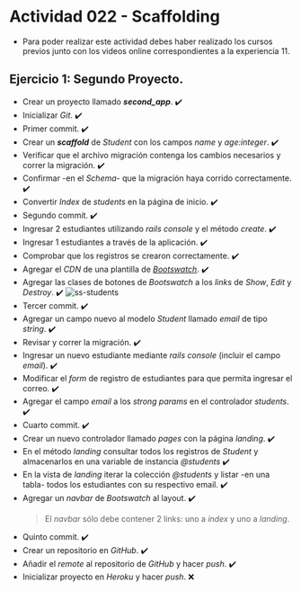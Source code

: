 # Actividad 022 - Scaffolding

- Para poder realizar este actividad debes haber realizado los cursos previos junto con los videos online correspondientes a la experiencia 11.

## Ejercicio 1: Segundo Proyecto.

- Crear un proyecto llamado ***second_app***. :heavy_check_mark:
- Inicializar *Git*. :heavy_check_mark:
- Primer commit. :heavy_check_mark:
- Crear un ***scaffold*** de *Student* con los campos *name* y *age:integer*. :heavy_check_mark:
- Verificar que el archivo migración contenga los cambios necesarios y correr la migración. :heavy_check_mark:
- Confirmar -en el *Schema*- que la migración haya corrido correctamente. :heavy_check_mark:
- Convertir *Index* de *students* en la página de inicio. :heavy_check_mark:
- Segundo commit. :heavy_check_mark:
- Ingresar 2 estudiantes utilizando *rails console* y el método *create*. :heavy_check_mark:
- Ingresar 1 estudiantes a través de la aplicación. :heavy_check_mark:
- Comprobar que los registros se crearon correctamente. :heavy_check_mark:
- Agregar el *CDN* de una plantilla de *[Bootswatch](https://www.bootstrapcdn.com/bootswatch/)*. :heavy_check_mark:
- Agregar las clases de botones de *Bootswatch* a los *links* de *Show*, *Edit* y *Destroy*. :heavy_check_mark:
![ss-students](https://user-images.githubusercontent.com/18556541/26950351-5558f76e-4c6b-11e7-9572-34eb398209a6.png)
- Tercer commit. :heavy_check_mark:
- Agregar un campo nuevo al modelo *Student* llamado *email* de tipo *string*. :heavy_check_mark:
- Revisar y correr la migración. :heavy_check_mark:
- Ingresar un nuevo estudiante mediante *rails console* (incluir el campo *email*). :heavy_check_mark:
- Modificar el *form* de registro de estudiantes para que permita ingresar el correo. :heavy_check_mark:
- Agregar el campo *email* a los *strong params* en el controlador *students*. :heavy_check_mark:
- Cuarto commit. :heavy_check_mark:
- Crear un nuevo controlador llamado *pages* con la página *landing*. :heavy_check_mark:
- En el método *landing* consultar todos los registros de *Student* y almacenarlos en una variable de instancia *@students* :heavy_check_mark:
- En la vista de *landing* iterar la colección *@students* y listar -en una tabla- todos los estudiantes con su respectivo email. :heavy_check_mark:
- Agregar un *navbar* de *Bootswatch* al layout. :heavy_check_mark:
  > El *navbar* sólo debe contener 2 links: uno a *index* y uno a *landing*.
- Quinto commit. :heavy_check_mark:
- Crear un repositorio en *GitHub*. :heavy_check_mark:
- Añadir el *remote* al repositorio de *GitHub* y hacer *push*. :heavy_check_mark:
- Inicializar proyecto en *Heroku* y hacer *push*. :x: